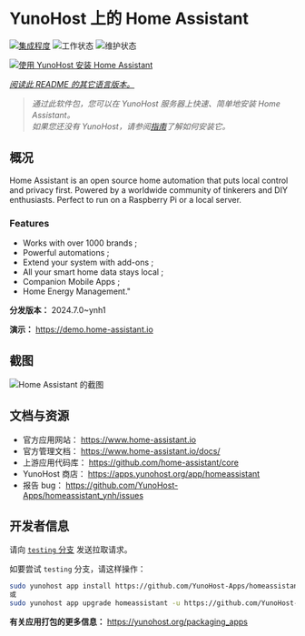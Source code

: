 <!--
注意：此 README 由 <https://github.com/YunoHost/apps/tree/master/tools/readme_generator> 自动生成
请勿手动编辑。
-->

# YunoHost 上的 Home Assistant

[![集成程度](https://dash.yunohost.org/integration/homeassistant.svg)](https://ci-apps.yunohost.org/ci/apps/homeassistant/) ![工作状态](https://ci-apps.yunohost.org/ci/badges/homeassistant.status.svg) ![维护状态](https://ci-apps.yunohost.org/ci/badges/homeassistant.maintain.svg)

[![使用 YunoHost 安装 Home Assistant](https://install-app.yunohost.org/install-with-yunohost.svg)](https://install-app.yunohost.org/?app=homeassistant)

*[阅读此 README 的其它语言版本。](./ALL_README.md)*

> *通过此软件包，您可以在 YunoHost 服务器上快速、简单地安装 Home Assistant。*  
> *如果您还没有 YunoHost，请参阅[指南](https://yunohost.org/install)了解如何安装它。*

## 概况

Home Assistant is an open source home automation that puts local control and privacy first. Powered by a worldwide community of tinkerers and DIY enthusiasts. Perfect to run on a Raspberry Pi or a local server. 

### Features

- Works with over 1000 brands ;
- Powerful automations ;
- Extend your system with add-ons ;
- All your smart home data stays local ;
- Companion Mobile Apps ;
- Home Energy Management." 


**分发版本：** 2024.7.0~ynh1

**演示：** <https://demo.home-assistant.io>

## 截图

![Home Assistant 的截图](./doc/screenshots/screenshot1.png)

## 文档与资源

- 官方应用网站： <https://www.home-assistant.io>
- 官方管理文档： <https://www.home-assistant.io/docs/>
- 上游应用代码库： <https://github.com/home-assistant/core>
- YunoHost 商店： <https://apps.yunohost.org/app/homeassistant>
- 报告 bug： <https://github.com/YunoHost-Apps/homeassistant_ynh/issues>

## 开发者信息

请向 [`testing` 分支](https://github.com/YunoHost-Apps/homeassistant_ynh/tree/testing) 发送拉取请求。

如要尝试 `testing` 分支，请这样操作：

```bash
sudo yunohost app install https://github.com/YunoHost-Apps/homeassistant_ynh/tree/testing --debug
或
sudo yunohost app upgrade homeassistant -u https://github.com/YunoHost-Apps/homeassistant_ynh/tree/testing --debug
```

**有关应用打包的更多信息：** <https://yunohost.org/packaging_apps>
